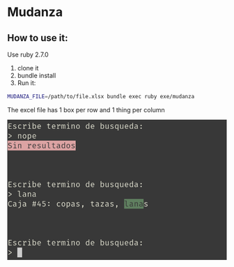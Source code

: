 # Mudanza

## How to use it:

Use ruby 2.7.0

1. clone it
2. bundle install
3. Run it:

```sh
MUDANZA_FILE=/path/to/file.xlsx bundle exec ruby exe/mudanza
```

The excel file has 1 box per row and 1 thing per column

![](mudanza.png)
